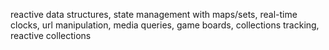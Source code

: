 reactive data structures, state management with maps/sets, real-time clocks, url manipulation, media queries, game boards, collections tracking, reactive collections